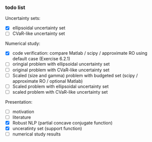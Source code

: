 ### todo list

Uncertainty sets:

- [x] ellipsoidal uncertainty set
- [ ] CVaR-like uncertainty set

Numerical study:

- [x] code verification: compare Matlab / scipy / approximate RO using default case (Exercise 6.2.1)
- [ ] oringial problem with ellipsoidal uncertainty set
- [ ] original problem with CVaR-like uncertainty set
- [ ] Scaled (size and gamma) problem with budgeted set (scipy / approximate RO / optional Matlab)
- [ ] Scaled problem with ellipsoidal uncertainty set
- [ ] scaled problem with CVaR-like uncertainty set

Presentation:

- [ ] motivation
- [ ] literature
- [x] Robust NLP (partial concave conjugate function)
- [x] unceratinty set (support function)
- [ ] numerical study results